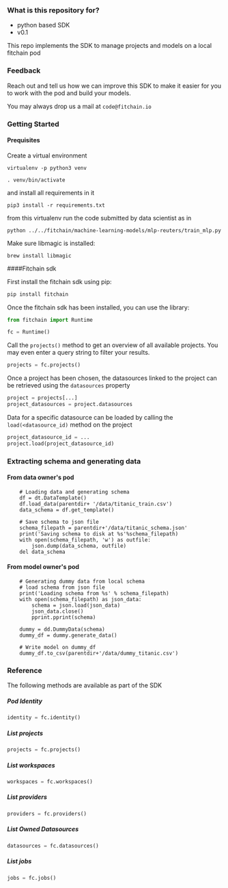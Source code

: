 ### What is this repository for? ###

* python based SDK  
* v0.1

This repo implements the SDK to manage projects and models on a local fitchain pod

### Feedback ###
Reach out and tell us how we can improve this SDK to make it easier for you to work with the pod and build your models.

You may always drop us a mail at ``` code@fitchain.io ```


### Getting Started ###
#### Prequisites

Create a virtual environment

``` virtualenv -p python3 venv ```

``` . venv/bin/activate ```

and install all requirements in it

```pip3 install -r requirements.txt```

from this virtualenv run the code submitted by data scientist as in

```python ../../fitchain/machine-learning-models/mlp-reuters/train_mlp.py```


Make sure libmagic is installed:

```
brew install libmagic
```

####Fitchain sdk

First install the fitchain sdk using pip:
```bash
pip install fitchain
```

Once the fitchain sdk has been installed, you can use the library:

```python
from fitchain import Runtime

fc = Runtime()
```

Call the ```projects()``` method to get an overview of all available projects. You may even enter a query string to
filter your results.

```python
projects = fc.projects()
```

Once a project has been chosen, the datasources linked to the project can be retrieved using the ```datasources``` property

```python
project = projects[...]
project_datasources = project.datasources
```

Data for a specific datasource can be loaded by calling the ``` load(<datasource_id) ``` method on the project
```python
project_datasource_id = ...
project.load(project_datasource_id)
```

### Extracting schema and generating data
#### From data owner's pod

```
    # Loading data and generating schema
    df = dt.DataTemplate()
    df.load_data(parentdir+ '/data/titanic_train.csv')
    data_schema = df.get_template()

    # Save schema to json file
    schema_filepath = parentdir+'/data/titanic_schema.json'
    print('Saving schema to disk at %s'%schema_filepath)
    with open(schema_filepath, 'w') as outfile:
        json.dump(data_schema, outfile)
    del data_schema
```

#### From model owner's pod


```
    # Generating dummy data from local schema
    # load schema from json file
    print('Loading schema from %s' % schema_filepath)
    with open(schema_filepath) as json_data:
        schema = json.load(json_data)
        json_data.close()
        pprint.pprint(schema)

    dummy = dd.DummyData(schema)
    dummy_df = dummy.generate_data()

    # Write model on dummy_df
    dummy_df.to_csv(parentdir+'/data/dummy_titanic.csv')
```


### Reference
The following methods are available as part of the SDK

##### Pod Identity #####
```python
identity = fc.identity()
```

##### List projects #####
```python
projects = fc.projects()
```

##### List workspaces #####
```python
workspaces = fc.workspaces()
```

##### List providers #####
```python
providers = fc.providers()
```

##### List Owned Datasources #####
```python
datasources = fc.datasources()
```

##### List jobs #####
```python
jobs = fc.jobs()
```
